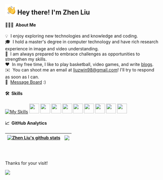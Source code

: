 
<img alt="Night Coding" src="./assets/Hand%20Wave.gif" width='40' align="left"/><h2>Hey there! I'm Zhen Liu</h2>

#### 👨🏻‍💻 &nbsp;About Me
💡  &nbsp;I enjoy exploring new technologies and knowledge and coding. \
🎓 &nbsp;I hold a master's degree in computer technology and have rich research experience in image and video understanding. \
🌱 &nbsp;I am always prepared to embrace challenges as opportunities to strengthen my skills. \
❤️ &nbsp;In my free time, I like to play basketball, video games, and write [blogs](https://blog.csdn.net/liuz_notes). \
✉️ &nbsp;You can shoot me an email at liuzwin98@gmail.com! I'll try to respond as soon as I can.\
💬 &nbsp;[Message Board](https://github.com/liuzwin98/liuzwin98/issues) :)
<!-- Please have a look at my [website](https://liuzwin98.github.io) for more details about me.-->  


#### 🛠 &nbsp;Skills
[![My Skills](https://skillicons.dev/icons?i=py,c,cpp,matlab,pytorch,linux,git,ai&theme=light)](https://skillicons.dev)
<img height="32" width="32" src="https://cdn.simpleicons.org/simpleicons" />
<img height="32" width="32" src="https://cdn.simpleicons.org/simpleicons/gray" />
<img height="32" width="32" src="https://cdn.simpleicons.org/simpleicons/hotpink" />
<img height="32" width="32" src="https://cdn.simpleicons.org/simpleicons/0cf" />
<img height="32" width="32" src="https://cdn.simpleicons.org/simpleicons/0cf9" />
<img height="32" width="32" src="https://cdn.simpleicons.org/simpleicons/00ccff" />
<img height="32" width="32" src="https://cdn.simpleicons.org/simpleicons/00ccff99" />
<img height="32" width="32" src="https://cdn.simpleicons.org/simpleicons/orange/pink" />
<img height="32" width="32" src="https://cdn.simpleicons.org/simpleicons/_/eee" />

#### 📈 &nbsp;GitHub Analytics

| <a href="https://github.com/liuzwin98/github-readme-stats"><img align="center" src="https://github-readme-stats.vercel.app/api?username=liuzwin98&show_icons=true&include_all_commits=true&hide_border=true" alt="Zhen Liu's github stats" /></a> | <a href="https://github.com/liuzwin98/github-readme-stats"><img align="center" src="https://github-readme-stats.vercel.app/api/top-langs/?username=liuzwin98&layout=compact&hide_border=true" /></a> |
| ------------- | ------------- |



<!-- 
#### Top Repositories
<a href="https://github.com/liuzwin98/xxxx">
  <img align="center" src="https://github-readme-stats.vercel.app/api/pin/?username=liuzwin98&repo=xxxx" />
</a>  -->

<br />
<br />

Thanks for your visit!

![](http://profile-counter.glitch.me/liuzwin98/count.svg)
